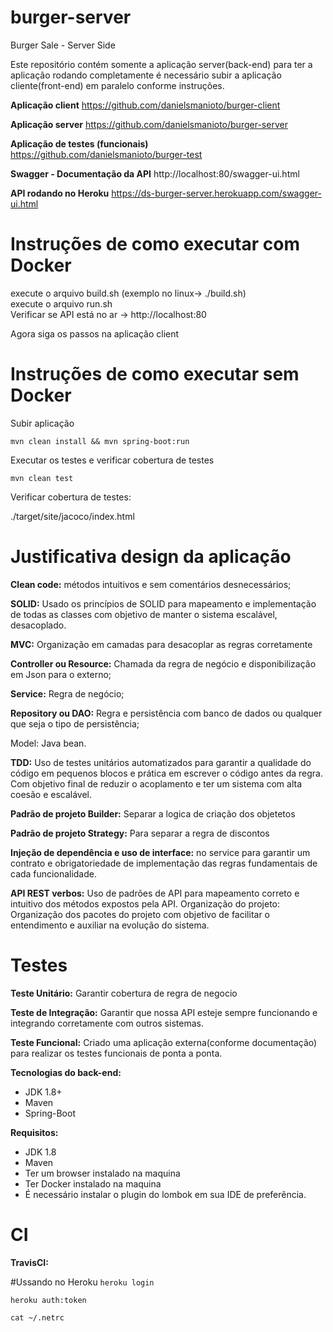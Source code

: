 # burger-server
Burger Sale - Server Side

Este repositório contém somente a aplicação server(back-end) 
para ter a aplicação rodando completamente é necessário subir a aplicação cliente(front-end) em paralelo conforme instruções. 

<b>Aplicação client</b>
https://github.com/danielsmanioto/burger-client

<b>Aplicação server</b> 
https://github.com/danielsmanioto/burger-server

<b>Aplicação de testes (funcionais) </b> 
https://github.com/danielsmanioto/burger-test

<b>Swagger - Documentação da API</b>
http://localhost:80/swagger-ui.html

<b>API rodando no Heroku</b>
https://ds-burger-server.herokuapp.com/swagger-ui.html

# Instruções de como executar com Docker
execute o arquivo build.sh (exemplo no linux-> ./build.sh) <br>
execute o arquivo run.sh <br>
Verificar se API está no ar -> http://localhost:80

Agora siga os passos na aplicação client

# Instruções de como executar sem Docker

<p>Subir aplicação</p>

`mvn clean install && mvn spring-boot:run`

<p>Executar os testes e verificar cobertura de testes</p>

`mvn clean test`

<p>Verificar cobertura de testes:</p>

./target/site/jacoco/index.html

# Justificativa design da aplicação
<p>
	<b>Clean code:</b>​ métodos intuitivos e sem comentários desnecessários;
</p>
<p>
	<b>SOLID:​</b> Usado os princípios de SOLID para mapeamento e implementação de todas as classes
	com objetivo de manter o sistema escalável, desacoplado.
</p>
<p>
	<b>MVC:</b>​ Organização em camadas para desacoplar as regras corretamente
	<p><b>Controller ou Resource:</b> Chamada da regra de negócio e disponibilização em Json para
	o externo;</p>
	<p><b>Service:</b> Regra de negócio;</p>
	<p><b>Repository ou DAO:</b> Regra e persistência com banco de dados ou qualquer que seja o
	tipo de persistência;</p>
	<p>Model: Java bean.</p>
</p>
<p>
	<b>TDD:</b>​ Uso de testes unitários automatizados para garantir a qualidade do código em pequenos
	blocos e prática em escrever o código antes da regra. Com objetivo final de reduzir o
	acoplamento e ter um sistema com alta coesão e escalável.
</p>
<p>
    <b>Padrão de projeto Builder:</b> Separar a logica de criação dos objetetos​
</p>
<p>
    <b>Padrão de projeto Strategy:</b> Para separar a regra de discontos 
</p>
<p>
	<b>Injeção de dependência e uso de interface:​</b> no service para garantir um contrato e
	obrigatoriedade de implementação das regras fundamentais de cada funcionalidade.
<p/>
<p> <b>API REST verbos:</b> ​Uso de padrões de API para mapeamento correto e intuitivo dos métodos
	expostos pela API.
	Organização do projeto: ​Organização dos pacotes do projeto com objetivo de facilitar o
	entendimento e auxiliar na evolução do sistema.
</p>


# Testes

<p> 
    <b>Teste Unitário:</b> Garantir cobertura de regra de negocio</b> 
</p>
<p> 
    <b>Teste de Integração:</b> Garantir que nossa API esteje sempre funcionando e integrando corretamente com outros sistemas.</b> 
</p>
<p> 
    <b>Teste Funcional:</b> Criado uma aplicação externa(conforme documentação) para realizar os testes funcionais de ponta a ponta.</b> 
</p>

<b>Tecnologias do back-end:</b>
<ul>
  <li>JDK 1.8+</li>
  <li>Maven</li>
  <li>Spring-Boot
</ul>

<b>Requisitos:</b>
<ul>
  <li>JDK 1.8</li>
  <li>Maven</li>
  <li>Ter um browser instalado na maquina
  <li>Ter Docker instalado na maquina
  <li>É necessário instalar o plugin do lombok em sua IDE de preferência.
</ul>

# CI

<p> 
    <b>TravisCI:</b></b> 
</p>

#Ussando no Heroku
`heroku login`

`heroku auth:token`

`cat ~/.netrc`